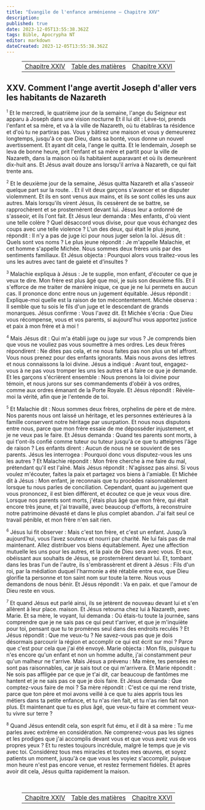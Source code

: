 ```yaml
---
title: "Évangile de l'enfance arménienne — Chapitre XXV"
description: 
published: true
date: 2023-12-05T13:55:38.362Z
tags: Bible, Apocrypha NT
editor: markdown
dateCreated: 2023-12-05T13:55:38.362Z
---
```


<figure class="table chapter-navigator">
  <table>
    <tbody>
      <tr>
        <td>
        <a href="/fr/Bible/Armenian_Infancy_Gospel/24">
          <span class="mdi mdi-arrow-left-drop-circle"></span><span class="pl-2">Chapitre XXIV</span>
        </a>
        </td>
        <td>
        <a href="/fr/Bible/Armenian_Infancy_Gospel#indice">
          <span class="mdi mdi-book-open-variant"></span><span class="pl-2">Table des matières</span>
        </a>
        </td>
        <td>
        <a href="/fr/Bible/Armenian_Infancy_Gospel/26">
          <span class="pr-2">Chapitre XXVI</span><span class="mdi mdi-arrow-right-drop-circle"></span>
        </a>
        </td>
      </tr>
    </tbody>
  </table>
</figure>

## XXV. Comment l'ange avertit Joseph d'aller vers les habitants de Nazareth

<span id="v1"><sup><small>1</small></sup></span> Et le mercredi, le quatrième jour de la semaine, l'ange du Seigneur est apparu à Joseph dans une vision nocturne Et il lui dit : Lève-toi, prends l'enfant et sa mère, et va à la ville de Nazareth, où tu établiras ta résidence et d'où tu ne partiras pas. Vous y bâtirez une maison et vous y demeurerez longtemps, jusqu'à ce que Dieu, dans sa bonté, vous donne un nouvel avertissement. Et ayant dit cela, l'ange le quitta. Et le lendemain, Joseph se leva de bonne heure, prit l'enfant et sa mère et partit pour la ville de Nazareth, dans la maison où ils habitaient auparavant et où ils demeurèrent dix-huit ans. Et Jésus avait douze ans lorsqu'il arriva à Nazareth, ce qui fait trente ans.

<span id="v2"><sup><small>2</small></sup></span> Et le deuxième jour de la semaine, Jésus quitta Nazareth et alla s'asseoir quelque part sur la route. . Et il vit deux garçons s'avancer et se disputer violemment. Et ils en sont venus aux mains, et ils se sont collés les uns aux autres. Mais lorsqu'ils virent Jésus, ils cessèrent de se battre, se rapprochèrent et se prosternèrent devant lui. Jésus leur a ordonné de s'asseoir, et ils l'ont fait. Et Jésus leur demanda : Mes enfants, d'où vient une telle colère ? Quel désaccord vous divise, pour que vous échangez des coups avec une telle violence ? L'un des deux, qui était le plus jeune, répondit : Il n'y a pas de juge ici pour nous juger selon la loi. Jésus dit : Quels sont vos noms ? Le plus jeune répondit : Je m'appelle Malachie, et cet homme s'appelle Michée. Nous sommes deux frères unis par des sentiments familiaux. Et Jésus objecta : Pourquoi alors vous traitez-vous les uns les autres avec tant de gaieté et d’insultes ?

<span id="v3"><sup><small>3</small></sup></span> Malachie expliqua à Jésus : Je te supplie, mon enfant, d'écouter ce que je veux te dire. Mon frère est plus âgé que moi, je suis son deuxième fils. Et il s'efforce de me traiter de manière inique, ce que je ne lui permets en aucun cas. Il prononce donc entre nous un jugement équitable. Jésus répondit : Explique-moi quelle est la raison de ton mécontentement. Michée observa : Il semble que tu sois le fils d'un juge et le descendant de grands monarques. Jésus confirme : Vous l'avez dit. Et Michée s'écria : Que Dieu vous récompense, vous et vos parents, si aujourd'hui vous apportez justice et paix à mon frère et à moi !

<span id="v4"><sup><small>4</small></sup></span> Mais Jésus dit : Qui m'a établi juge ou juge sur vous ? Je comprends bien que vous ne vouliez pas vous soumettre à mes ordres. Les deux frères répondirent : Ne dites pas cela, et ne nous faites pas non plus un tel affront. Vous nous prenez pour des enfants ignorants. Mais nous avons des lettres et nous connaissons la loi divine. Jésus a indiqué : Avant tout, engagez-vous à ne pas vous tromper les uns les autres et à faire ce que je demande. Et les garçons s'écrièrent ensemble : Nous prenons la loi divine pour témoin, et nous jurons sur ses commandements d'obéir à vos ordres, comme aux ordres émanant de la Porte Royale. Et Jésus répondit : Révèle-moi la vérité, afin que je l'entende de toi.

<span id="v5"><sup><small>5</small></sup></span> Et Malachie dit : Nous sommes deux frères, orphelins de père et de mère. Nos parents nous ont laissé un héritage, et les personnes extérieures à la famille conservent notre héritage par usurpation. Et nous nous disputons entre nous, parce que mon frère essaie de me déposséder injustement, et je ne veux pas le faire. Et Jésus demanda : Quand tes parents sont morts, à qui t'ont-ils confié comme tuteur ou tuteur jusqu'à ce que tu atteignes l'âge de raison ? Les enfants dirent : Aucun de nous ne se souvient de ses parents. Jésus les interrogea : Pourquoi donc vous disputez-vous les uns les autres ? Et Malachie répondit : Mon frère cherche à me faire du mal, prétendant qu'il est l'aîné. Mais Jésus répondit : N'agissez pas ainsi. Si vous voulez m'écouter, faites la paix et partagez vos biens à l'amiable. Et Michée dit à Jésus : Mon enfant, je reconnais que tu procèdes raisonnablement lorsque tu nous parles de conciliation. Cependant, quant au jugement que vous prononcez, il est bien différent, et écoutez ce que je veux vous dire. Lorsque nos parents sont morts, j'étais plus âgé que mon frère, qui était encore très jeune, et j'ai travaillé, avec beaucoup d'efforts, à reconstruire notre patrimoine dévasté et dans le plus complet abandon. J'ai fait seul ce travail pénible, et mon frère n'en sait rien.

<span id="v6"><sup><small>6</small></sup></span> Jésus lui fit observer : Mais c'est ton frère, et c'est un enfant. Jusqu’à aujourd’hui, vous l’avez soutenu et nourri par charité. Ne lui fais pas de mal maintenant. Allez distribuer vos biens équitablement. Ayez une affection mutuelle les uns pour les autres, et la paix de Dieu sera avec vous. Et eux, obéissant aux souhaits de Jésus, se prosternèrent devant lui. Et, tombant dans les bras l'un de l'autre, ils s'embrassèrent et dirent à Jésus : Fils d'un roi, par la médiation duquel l'harmonie a été rétablie entre eux, que Dieu glorifie ta personne et ton saint nom sur toute la terre. Nous vous demandons de nous bénir. Et Jésus répondit : Va en paix. et que l'amour de Dieu reste en vous.

<span id="v7"><sup><small>7</small></sup></span> Et quand Jésus eut parlé ainsi, ils se jetèrent de nouveau devant lui et s'en allèrent à leur place. maison. Et Jésus retourna chez lui à Nazareth, avec Marie. Et sa mère, le voyant, lui demanda : Où étais-tu toute la journée, sans comprendre que je ne sais pas ce qui peut t'arriver, et que je m'inquiète pour toi, pensant que tu te promènes seul dans des endroits reculés ? Et Jésus répondit : Que me veux-tu ? Ne savez-vous pas que je dois désormais parcourir la région et accomplir ce qui est écrit sur moi ? Parce que c'est pour cela que j'ai été envoyé. Marie objecta : Mon fils, puisque tu n'es encore qu'un enfant et non un homme adulte, j'ai constamment peur qu'un malheur ne t'arrive. Mais Jésus a prévenu : Ma mère, tes pensées ne sont pas raisonnables, car je sais tout ce qui m'arrivera. Et Marie répondit : Ne sois pas affligée par ce que je t'ai dit, car beaucoup de fantômes me hantent et je ne sais pas ce que je dois faire. Et Jésus demanda : Que comptez-vous faire de moi ? Sa mère répondit : C'est ce qui me rend triste, parce que ton père et moi avons veillé à ce que tu aies appris tous les métiers dans ta petite enfance, et tu n'as rien fait, et tu n'as rien fait non plus. Et maintenant que tu es plus âgé, que veux-tu faire et comment veux-tu vivre sur terre ?

<span id="v8"><sup><small>8</small></sup></span> Quand Jésus entendit cela, son esprit fut ému, et il dit à sa mère : Tu me parles avec extrême en considération. Ne comprenez-vous pas les signes et les prodiges que j'ai accomplis devant vous et que vous avez vus de vos propres yeux ? Et tu restes toujours incrédule, malgré le temps que je vis avec toi. Considérez tous mes miracles et toutes mes œuvres, et soyez patients un moment, jusqu'à ce que vous les voyiez s'accomplir, puisque mon heure n'est pas encore venue, et restez fermement fidèles. Et après avoir dit cela, Jésus quitta rapidement la maison.


<br>

<figure class="table chapter-navigator">
  <table>
    <tbody>
      <tr>
        <td>
        <a href="/fr/Bible/Armenian_Infancy_Gospel/24">
          <span class="mdi mdi-arrow-left-drop-circle"></span><span class="pl-2">Chapitre XXIV</span>
        </a>
        </td>
        <td>
        <a href="/fr/Bible/Armenian_Infancy_Gospel#indice">
          <span class="mdi mdi-book-open-variant"></span><span class="pl-2">Table des matières</span>
        </a>
        </td>
        <td>
        <a href="/fr/Bible/Armenian_Infancy_Gospel/26">
          <span class="pr-2">Chapitre XXVI</span><span class="mdi mdi-arrow-right-drop-circle"></span>
        </a>
        </td>
      </tr>
    </tbody>
  </table>
</figure>